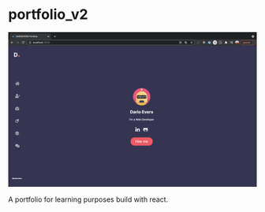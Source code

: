 # portfolio_v2

<img src="./src/components/images/readme.png"/>

A portfolio for learning purposes build with react.

